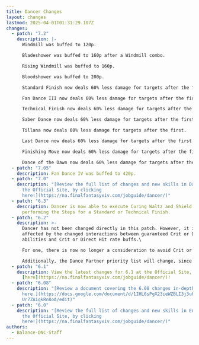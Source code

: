 ```yaml
---
title: Dancer Changes
layout: changes
lastmod: 2025-04-01T01:31:29.107Z
changes:
  - patch: "7.2"
    description: |-
      Windmill was buffed to 120p.

      Bladeshower was buffed to 160p after a Windmill combo.

      Rising Windmill was buffed to 160p.

      Bloodshower was buffed to 200p.

      Standard Finish now deals 60% less damage for targets after the first.

      Fan Dance III now deals 60% less damage for targets after the first.

      Technical Finish now deals 60% less damage for targets after the first.

      Saber Dance now deals 60% less damage for targets after the first.

      Tillana now deals 60% less damage for targets after the first.

      Last Dance now deals 60% less damage for targets after the first.

      Finishing Move now deals 60% less damage for targets after the first.

      Dance of the Dawn now deals 60% less damage for targets after the first.
  - patch: "7.05"
    description: Fan Dance IV was buffed to 420p.
  - patch: "7.0"
    description: "[Review the full list of changes and new skills in Dawntrail on
      the Official Site, by clicking
      here!](https://na.finalfantasyxiv.com/jobguide/dancer/)"
  - patch: "6.3"
    description: Dancer is now able to execute Curing Waltz and Shield Samba while
      performing the Steps for a Standard or Technical Finish.
  - patch: "6.2"
    description: >-
      Dancer has not been changed directly in this patch. However, it is
      affected by the changed interactions between guaranteed Crit or Direct Hit
      abilities and Crit or Direct Hit rate buffs.\

      For one, there is now no longer a consideration to avoid Crit or DH buffs with Starfall Dance, since the Ability will now receive full benefit from these buffs.\

      Additionally, the Dance Partner priority list will change, since a major factor in Dance Partner choice was the benefit from Devilment.
  - patch: "6.1"
    description: View the latest changes for 6.1 at the Official Site, located
      [here](https://na.finalfantasyxiv.com/jobguide/dancer/)!
  - patch: "6.08"
    description: "[Review a document covering the 6.08 changes in-depth by clicking
      here.](https://docs.google.com/document/d/1IHL6sPgX23ieWZBLI3j3uHSN-rN6Gj\
      Ur7ZAigkRn8oA/edit)"
  - patch: "6.0"
    description: "[Review the full list of changes and new skills in Endwalker on
      the Official Site, by clicking
      here!](https://na.finalfantasyxiv.com/jobguide/dancer/)"
authors:
  - Balance-DNC-Staff
---
```

